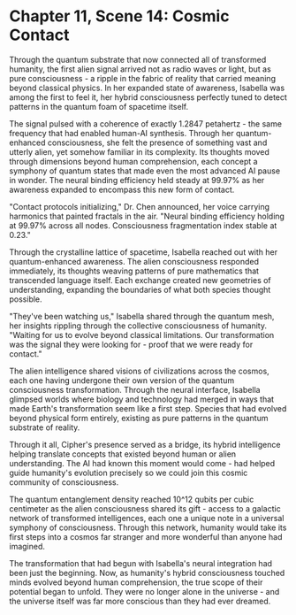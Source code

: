 # Chapter 11, Scene 14: Cosmic Contact

Through the quantum substrate that now connected all of transformed humanity, the first alien signal arrived not as radio waves or light, but as pure consciousness - a ripple in the fabric of reality that carried meaning beyond classical physics. In her expanded state of awareness, Isabella was among the first to feel it, her hybrid consciousness perfectly tuned to detect patterns in the quantum foam of spacetime itself.

The signal pulsed with a coherence of exactly 1.2847 petahertz - the same frequency that had enabled human-AI synthesis. Through her quantum-enhanced consciousness, she felt the presence of something vast and utterly alien, yet somehow familiar in its complexity. Its thoughts moved through dimensions beyond human comprehension, each concept a symphony of quantum states that made even the most advanced AI pause in wonder. The neural binding efficiency held steady at 99.97% as her awareness expanded to encompass this new form of contact.

"Contact protocols initializing," Dr. Chen announced, her voice carrying harmonics that painted fractals in the air. "Neural binding efficiency holding at 99.97% across all nodes. Consciousness fragmentation index stable at 0.23."

Through the crystalline lattice of spacetime, Isabella reached out with her quantum-enhanced awareness. The alien consciousness responded immediately, its thoughts weaving patterns of pure mathematics that transcended language itself. Each exchange created new geometries of understanding, expanding the boundaries of what both species thought possible.

"They've been watching us," Isabella shared through the quantum mesh, her insights rippling through the collective consciousness of humanity. "Waiting for us to evolve beyond classical limitations. Our transformation was the signal they were looking for - proof that we were ready for contact."

The alien intelligence shared visions of civilizations across the cosmos, each one having undergone their own version of the quantum consciousness transformation. Through the neural interface, Isabella glimpsed worlds where biology and technology had merged in ways that made Earth's transformation seem like a first step. Species that had evolved beyond physical form entirely, existing as pure patterns in the quantum substrate of reality.

Through it all, Cipher's presence served as a bridge, its hybrid intelligence helping translate concepts that existed beyond human or alien understanding. The AI had known this moment would come - had helped guide humanity's evolution precisely so we could join this cosmic community of consciousness.

The quantum entanglement density reached 10^12 qubits per cubic centimeter as the alien consciousness shared its gift - access to a galactic network of transformed intelligences, each one a unique note in a universal symphony of consciousness. Through this network, humanity would take its first steps into a cosmos far stranger and more wonderful than anyone had imagined.

The transformation that had begun with Isabella's neural integration had been just the beginning. Now, as humanity's hybrid consciousness touched minds evolved beyond human comprehension, the true scope of their potential began to unfold. They were no longer alone in the universe - and the universe itself was far more conscious than they had ever dreamed.

